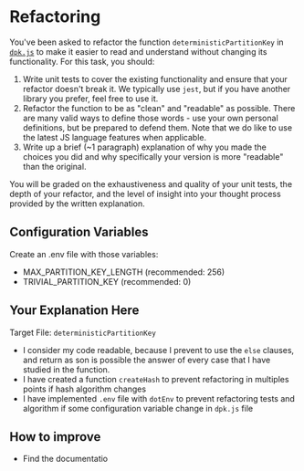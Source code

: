 # Refactoring

You've been asked to refactor the function `deterministicPartitionKey` in [`dpk.js`](dpk.js) to make it easier to read and understand without changing its functionality. For this task, you should:

1. Write unit tests to cover the existing functionality and ensure that your refactor doesn't break it. We typically use `jest`, but if you have another library you prefer, feel free to use it.
2. Refactor the function to be as "clean" and "readable" as possible. There are many valid ways to define those words - use your own personal definitions, but be prepared to defend them. Note that we do like to use the latest JS language features when applicable.
3. Write up a brief (~1 paragraph) explanation of why you made the choices you did and why specifically your version is more "readable" than the original.

You will be graded on the exhaustiveness and quality of your unit tests, the depth of your refactor, and the level of insight into your thought process provided by the written explanation.

## Configuration Variables

Create an .env file with those variables:

- MAX_PARTITION_KEY_LENGTH (recommended: 256)
- TRIVIAL_PARTITION_KEY (recommended: 0)

## Your Explanation Here

Target File: `deterministicPartitionKey`

- I consider my code readable, because I prevent to use the `else` clauses, and return as son is possible the answer of every case that I have studied in the function.
- I have created a function `createHash` to prevent refactoring in multiples points if hash algorithm changes
- I have implemented `.env` file with  `dotEnv` to prevent refactoring tests and algorithm if some configuration variable change in `dpk.js` file


## How to improve

- Find the documentatio
